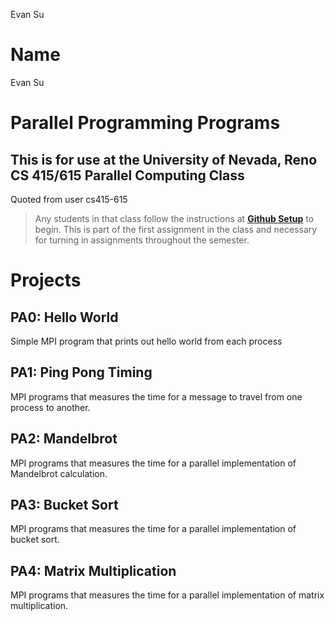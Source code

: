 Evan Su

# Name

Evan Su

# Parallel Programming Programs
## This is for use at the University of Nevada, Reno CS 415/615 Parallel Computing Class
Quoted from user cs415-615
>Any students in that class follow the instructions at [**Github Setup**](https://github.com/cs415-615/template/wiki/Github-Setup) to begin. This is part of the first assignment in the class and necessary for turning in assignments throughout the semester.


# Projects

## PA0: Hello World

Simple MPI program that prints out hello world from each process

## PA1: Ping Pong Timing

MPI programs that measures the time for a message to travel from one process to another.

## PA2: Mandelbrot

MPI programs that measures the time for a parallel implementation of Mandelbrot calculation.

## PA3: Bucket Sort

MPI programs that measures the time for a parallel implementation of bucket sort.

## PA4: Matrix Multiplication

MPI programs that measures the time for a parallel implementation of matrix multiplication.
